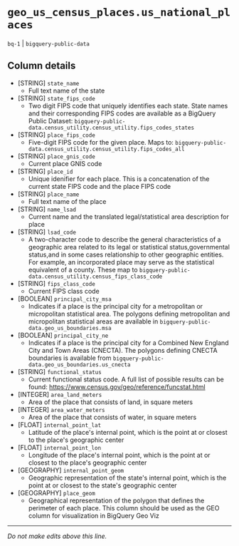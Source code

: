 # `geo_us_census_places.us_national_places`
`bq-1` | `bigquery-public-data`

## Column details
* [STRING]    `state_name`
  - Full text name of the state
* [STRING]    `state_fips_code`
  - Two digit FIPS code that uniquely identifies each state. State names and their corresponding FIPS codes are available as a BigQuery Public Dataset: `bigquery-public-data.census_utility.census_utility.fips_codes_states`
* [STRING]    `place_fips_code`
  - Five-digit FIPS code for the given place. Maps to: `bigquery-public-data.census_utility.census_utility.fips_codes_all`
* [STRING]    `place_gnis_code`
  - Current place GNIS code
* [STRING]    `place_id`
  - Unique idenifier for each place. This is a concatenation of the current state FIPS code and the place FIPS code
* [STRING]    `place_name`
  - Full text name of the place
* [STRING]    `name_lsad`
  - Current name and the translated legal/statistical area description for place
* [STRING]    `lsad_code`
  - A two-character code to describe the general characteristics of a geographic area related to its legal or statistical status,governmental status,and in some cases relationship to other geographic entities. For example, an incorporated place may serve as the statistical equivalent of a county. These map to `bigquery-public-data.census_utility.census_fips_class_code`
* [STRING]    `fips_class_code`
  - Current FIPS class code
* [BOOLEAN]   `principal_city_msa`
  - Indicates if a place is the principal city for a metropolitan or micropolitan statistical area. The polygons defining metropolitan and micropolitan statistical areas are available in `bigquery-public-data.geo_us_boundaries.msa`
* [BOOLEAN]   `principal_city_ne`
  - Indicates if a place is the principal city for a Combined New England City and Town Areas (CNECTA). The polygons defining CNECTA boundaries is available from `bigquery-public-data.geo_us_boundaries.us_cnecta`
* [STRING]    `functional_status`
  - Current functional status code. A full list of possible results can be found: https://www.census.gov/geo/reference/funcstat.html
* [INTEGER]   `area_land_meters`
  - Area of the place that consists of land, in square meters
* [INTEGER]   `area_water_meters`
  - Area of the place that consists of water, in square meters
* [FLOAT]     `internal_point_lat`
  - Latitude of the place's internal point, which is the point at or closest to the place's geographic center
* [FLOAT]     `internal_point_lon`
  - Longitude of the place's internal point, which is the point at or closest to the place's geographic center
* [GEOGRAPHY] `internal_point_geom`
  - Geographic representation of the state's internal point, which is the point at or closest to the state's geographic center
* [GEOGRAPHY] `place_geom`
  - Geographical representation of the polygon that defines the perimeter of each place. This column should be used as the GEO column for visualization in BigQuery Geo Viz

-------------------------------------------------------------------------------
*Do not make edits above this line.*

